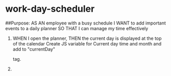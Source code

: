 # work-day-scheduler

##Purpose:
AS AN employee with a busy schedule
I WANT to add important events to a daily planner
SO THAT I can manage my time effectively

1. WHEN I open the planner, THEN the current day is displayed at the top of the calendar
    Create JS variable for Current day time and month and add to "currentDay" <p> tag.
2. 

